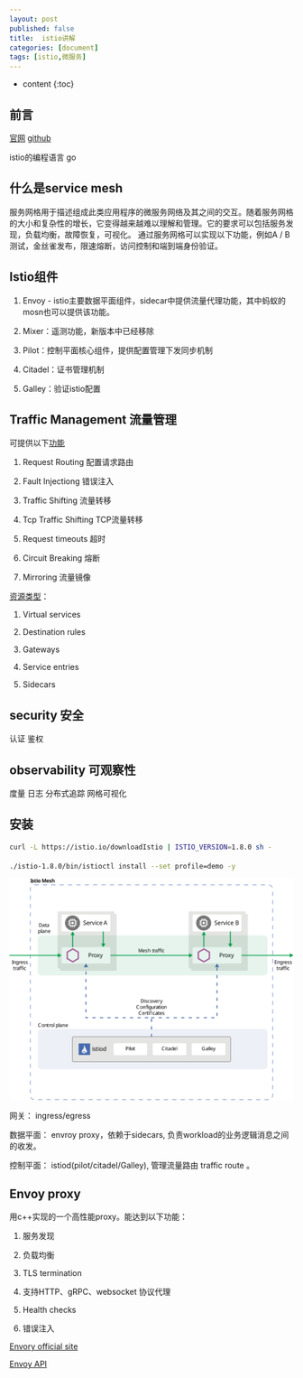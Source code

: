 ```yaml
---
layout: post
published: false
title:  istio讲解
categories: [document]
tags: [istio,微服务]
---
```

* content
{:toc}

## 前言

[官网](https://istio.io/)
[github](https://github.com/istio/istio)

istio的编程语言 go

## 什么是service mesh

服务网格用于描述组成此类应用程序的微服务网络及其之间的交互。随着服务网格的大小和复杂性的增长，它变得越来越难以理解和管理。它的要求可以包括服务发现，负载均衡，故障恢复，可视化。 通过服务网格可以实现以下功能，例如A / B测试，金丝雀发布，限速熔断，访问控制和端到端身份验证。

## Istio组件

1. Envoy - istio主要数据平面组件，sidecar中提供流量代理功能，其中蚂蚁的mosn也可以提供该功能。

2. Mixer：遥测功能，新版本中已经移除

3. Pilot：控制平面核心组件，提供配置管理下发同步机制

4. Citadel：证书管理机制

5. Galley：验证istio配置

## Traffic Management 流量管理

可提供以下[功能](https://istio.io/docs/tasks/traffic-management/
)

1. Request Routing 配置请求路由

2. Fault Injectiong 错误注入

3. Traffic Shifting 流量转移

4. Tcp Traffic Shifting TCP流量转移

5. Request timeouts  超时

6. Circuit Breaking  熔断

7. Mirroring  流量镜像

[资源类型](https://istio.io/docs/concepts/traffic-management/)：

1. Virtual services

2. Destination rules

3. Gateways

4. Service entries

5. Sidecars

## security 安全

认证 鉴权

## observability 可观察性

度量 日志 分布式追踪 网格可视化

## 安装

```bash
curl -L https://istio.io/downloadIstio | ISTIO_VERSION=1.8.0 sh -

./istio-1.8.0/bin/istioctl install --set profile=demo -y
```

![istio的架构](/styles/images/istio-arch.svg)

网关：  ingress/egress

数据平面：  envroy proxy，依赖于sidecars, 负责workload的业务逻辑消息之间的收发。

控制平面： istiod(pilot/citadel/Galley), 管理流量路由 traffic route 。

## Envoy proxy

用c++实现的一个高性能proxy。能达到以下功能：

1. 服务发现

2. 负载均衡

3. TLS termination

4. 支持HTTP、gRPC、websocket 协议代理

5. Health checks

6. 错误注入

[Envory official site](https://www.envoyproxy.io/docs/envoy/latest/about_docs)

[Envoy API](https://www.envoyproxy.io/docs/envoy/latest/api/api)
